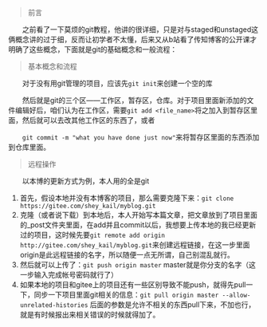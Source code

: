 
> 前言

&emsp;&emsp;之前看了一下莫烦的git教程，他讲的很详细，只是对与staged和unstaged这俩概念讲的过于细，反而让初学者不太懂，后来又从b站看了传知博客的公开课才明确了这些概念，下面就是git的基础概念和一般流程：

> 基本概念和流程

&emsp;&emsp;对于没有用git管理的项目，应该先`git init`来创建一个空的库

&emsp;&emsp;然后就是git的三个区——工作区，暂存区，仓库。对于项目里面新添加的文件编辑好后，咱们认为在工作区，需要`git add <file_name>`将之加入到暂存区里面，然后就可以去改其他工作区的东西了，或者

&emsp;&emsp;`git commit -m "what you have done just now"`来将暂存区里面的东西添加到仓库里面。

> 远程操作

&emsp;&emsp;以本博的更新方式为例，本人用的全是git
1. 首先，假设本地并没有本博客的项目，那么需要克隆下来：`git clone https://gitee.com/shey_kail/myblog.git`
2. 克隆（或者说下载）到本地后，本人开始写本篇文章，把文章放到了项目里面的\_post文件夹里面，在add并且commit以后，我想要上传本地的我已经更新过的项目，这时候先要`git remote add origin http://gitee.com/shey_kail/myblog.git`来创建远程链接，在这一步里面origin是此远程链接的名字，所以随便一点无所谓，自己别混乱就行。
3. 然后就可以上传了：`git push origin master` master就是你分支的名字（这一步输入完成帐号密码就行了）
4. 如果本地的项目和gitee上的项目还有一些区别导致不能push，就得先pull一下，同步一下项目里面git相关的信息：`git pull origin master --allow-unrelated-histories` 后面的参数是允许不相关的东西pull下来，不加也行，就是有时候报出来相关错误的时候就得加了。
